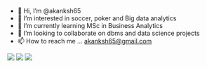 - 👋 Hi, I’m @akanksh65
- 👀 I’m interested in soccer, poker and Big data analytics
- 🌱 I’m currently learning MSc in Business Analytics
- 💞️ I’m looking to collaborate on dbms and data science projects
- 📫 How to reach me ... akanksh65@gmail.com

<!---
akanksh65/akanksh65 is a ✨ special ✨ repository because its `README.md` (this file) appears on your GitHub profile.
You can click the Preview link to take a look at your changes.
--->
<img src="https://github-readme-stats.vercel.app/api?username=akanksh65&show_icons=true"/>

<img src="https://github-readme-stats.vercel.app/api/top-langs?username=akanksh65&layout=compact"/>

<img src="https://github-readme-stats.vercel.app/api/pin/?username=akanksh65&repo=Polyglot-persistance-Online-Food-Ordering-App"/>
